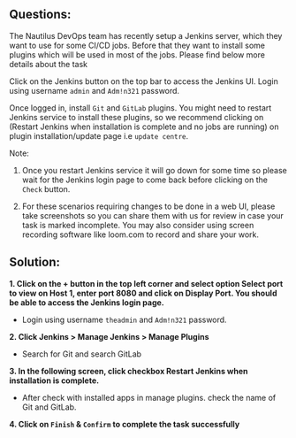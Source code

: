 
## Questions:

The Nautilus DevOps team has recently setup a Jenkins server, which they want to use for some CI/CD jobs. Before that they want to install some plugins which will be used in most of the jobs. Please find below more details about the task



Click on the Jenkins button on the top bar to access the Jenkins UI. Login using username `admin` and `Adm!n321` password.


 Once logged in, install `Git` and `GitLab` plugins. You might need to restart Jenkins service to install these plugins, so we recommend clicking on (Restart Jenkins when installation is complete and no jobs are running) on plugin installation/update page i.e `update centre`.

Note:

1. Once you restart Jenkins service it will go down for some time so please wait for the Jenkins login page to come back before clicking on the `Check` button.

2. For these scenarios requiring changes to be done in a web UI, please take screenshots so you can share them with us for review in case your task is marked incomplete. You may also consider using screen recording software like loom.com to record and share your work.


## Solution:  

**1. Click on the + button in the top left corner and select option Select port to view on Host 1, enter port 8080 and click on Display Port. You should be able to access the Jenkins login page.**

- Login using username `theadmin` and `Adm!n321` password.


**2. Click Jenkins > Manage Jenkins > Manage Plugins**

- Search for Git and search GitLab

**3. In the following screen, click checkbox Restart Jenkins when installation is complete.**

- After check with installed apps in manage plugins. check the name of Git and GitLab.


**4. Click on `Finish` & `Confirm` to complete the task successfully**

